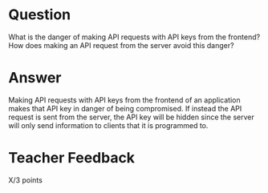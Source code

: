 <!-- @format -->

# Question

What is the danger of making API requests with API keys from the frontend? How does making an API request from the server avoid this danger?

# Answer

Making API requests with API keys from the frontend of an application makes that API key in danger of being compromised. If instead the API request is sent from the server, the API key will be hidden since the server will only send information to clients that it is programmed to.

# Teacher Feedback

X/3 points
